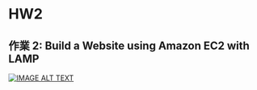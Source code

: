 # HW2
## 作業 2: Build a Website using Amazon EC2 with LAMP


[![IMAGE ALT TEXT](http://img.youtube.com/vi/ZXyJEcFP77Y/0.jpg)](https://www.youtube.com/watch?v=ZXyJEcFP77Y)
 
